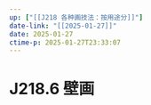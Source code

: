```yaml
---
up: ["[[J218 各种画技法：按用途分]]"]
date-link: "[[2025-01-27]]"
date: 2025-01-27
ctime-p: 2025-01-27T23:33:07
---
```


# J218.6 壁画
